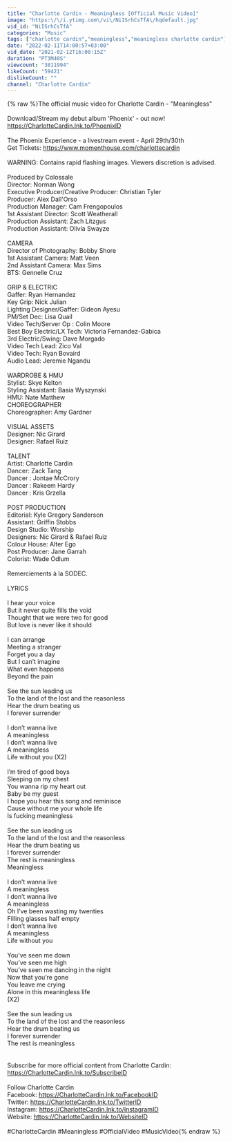 ```yaml
---
title: "Charlotte Cardin - Meaningless [Official Music Video]"
image: "https:\/\/i.ytimg.com\/vi\/NiISrhCsTfA\/hqdefault.jpg"
vid_id: "NiISrhCsTfA"
categories: "Music"
tags: ["charlotte cardin","meaningless","meaningless charlotte cardin"]
date: "2022-02-11T14:00:57+03:00"
vid_date: "2021-02-12T16:00:15Z"
duration: "PT3M40S"
viewcount: "3811994"
likeCount: "59421"
dislikeCount: ""
channel: "Charlotte Cardin"
---
```

{% raw %}The official music video for Charlotte Cardin - &quot;Meaningless&quot;<br /><br />Download/Stream my debut album 'Phoenix' - out now! <a rel="nofollow" target="blank" href="https://CharlotteCardin.lnk.to/PhoenixID">https://CharlotteCardin.lnk.to/PhoenixID</a><br /><br />The Phoenix Experience - a livestream event - April 29th/30th <br />Get Tickets: <a rel="nofollow" target="blank" href="https://www.momenthouse.com/charlottecardin">https://www.momenthouse.com/charlottecardin</a><br /><br />WARNING: Contains rapid flashing images. Viewers discretion is advised.<br /><br />Produced by Colossale<br />Director: Norman Wong<br />Executive Producer/Creative Producer: Christian Tyler<br />Producer: Alex Dall'Orso<br />Production Manager: Cam Frengopoulos<br />1st Assistant Director: Scott Weatherall<br />Production Assistant: Zach Litzgus<br />Production Assistant: Olivia Swayze<br /><br />CAMERA<br />Director of Photography: Bobby Shore<br />1st Assistant Camera: Matt Veen<br />2nd Assistant Camera: Max Sims<br />BTS: Gennelle Cruz<br /><br />GRIP &amp; ELECTRIC<br />Gaffer: Ryan Hernandez<br />Key Grip: Nick Julian<br />Lighting Designer/Gaffer: Gideon Ayesu<br />PM/Set Dec: Lisa Quail<br />Video Tech/Server Op : Colin Moore<br />Best Boy Electric/LX Tech: Victoria Fernandez-Gabica<br />3rd Electric/Swing: Dave Morgado<br />Video Tech Lead: Zico Val<br />Video Tech: Ryan Bovaird<br />Audio Lead: Jeremie Ngandu<br /><br />WARDROBE &amp; HMU<br />Stylist: Skye Kelton<br />Styling Assistant: Basia Wyszynski<br />HMU: Nate Matthew<br />CHOREOGRAPHER<br />Choreographer: Amy Gardner<br /><br />VISUAL ASSETS<br />Designer: Nic Girard<br />Designer: Rafael Ruiz<br /><br />TALENT<br />Artist: Charlotte Cardin<br />Dancer: Zack Tang<br />Dancer : Jontae McCrory<br />Dancer : Rakeem Hardy<br />Dancer : Kris Grzella<br /><br />POST PRODUCTION<br />Editorial: Kyle Gregory Sanderson<br />Assistant: Griffin Stobbs<br />Design Studio: Worship<br />Designers: Nic Girard &amp; Rafael Ruiz<br />Colour House: Alter Ego<br />Post Producer: Jane Garrah<br />Colorist: Wade Odlum<br /><br />Remerciements à la SODEC.<br /><br />LYRICS<br /><br />I hear your voice<br />But it never quite fills the void<br />Thought that we were two for good<br />But love is never like it should<br /><br />I can arrange<br />Meeting a stranger<br />Forget you a day<br />But I can’t imagine<br />What even happens<br />Beyond the pain<br /><br />See the sun leading us<br />To the land of the lost and the reasonless<br />Hear the drum beating us<br />I forever surrender<br /><br />I don’t wanna live<br />A meaningless<br />I don’t wanna live<br />A meaningless<br />Life without you (X2)<br /><br />I’m tired of good boys <br />Sleeping on my chest<br />You wanna rip my heart out<br />Baby be my guest<br />I hope you hear this song and reminisce<br />Cause without me your whole life<br />Is fucking meaningless<br /><br />See the sun leading us<br />To the land of the lost and the reasonless<br />Hear the drum beating us<br />I forever surrender <br />The rest is meaningless<br />Meaningless<br /><br />I don’t wanna live<br />A meaningless<br />I don’t wanna live<br />A meaningless<br />Oh I’ve been wasting my twenties<br />Filling glasses half empty<br />I don’t wanna live<br />A meaningless<br />Life without you<br /><br />You’ve seen me down<br />You’ve seen me high<br />You’ve seen me dancing in the night<br />Now that you’re gone<br />You leave me crying<br />Alone in this meaningless life<br />(X2)<br /><br />See the sun leading us<br />To the land of the lost and the reasonless<br />Hear the drum beating us<br />I forever surrender <br />The rest is meaningless<br /><br /><br />Subscribe for more official content from Charlotte Cardin:<br /><a rel="nofollow" target="blank" href="https://CharlotteCardin.lnk.to/SubscribeID">https://CharlotteCardin.lnk.to/SubscribeID</a> <br /><br />Follow Charlotte Cardin<br />Facebook: <a rel="nofollow" target="blank" href="https://CharlotteCardin.lnk.to/FacebookID">https://CharlotteCardin.lnk.to/FacebookID</a><br />Twitter: <a rel="nofollow" target="blank" href="https://CharlotteCardin.lnk.to/TwitterID">https://CharlotteCardin.lnk.to/TwitterID</a><br />Instagram: <a rel="nofollow" target="blank" href="https://CharlotteCardin.lnk.to/InstagramID">https://CharlotteCardin.lnk.to/InstagramID</a><br />Website: <a rel="nofollow" target="blank" href="https://CharlotteCardin.lnk.to/WebsiteID">https://CharlotteCardin.lnk.to/WebsiteID</a><br /><br />#CharlotteCardin #Meaningless #OfficialVideo #MusicVideo{% endraw %}
